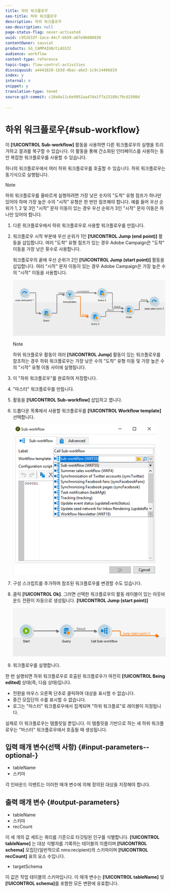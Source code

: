 ```yaml
---
title: 하위 워크플로우
seo-title: 하위 워크플로우
description: 하위 워크플로우
seo-description: null
page-status-flag: never-activated
uuid: c952633f-1aca-44cf-bb50-a67e9b086030
contentOwner: sauviat
products: SG_CAMPAIGN/CLASSIC
audience: workflow
content-type: reference
topic-tags: flow-control-activities
discoiquuid: a4441820-1b3d-4bac-a6e3-1c9c14466d19
index: y
internal: n
snippet: y
translation-type: tm+mt
source-git-commit: c10a0a11c6e9952aa47da1f7a15188c79c62508d

---
```



# 하위 워크플로우{#sub-workflow}

이 **[!UICONTROL Sub-workflow]** 활동을 사용하면 다른 워크플로우의 실행을 트리거하고 결과를 복구할 수 있습니다. 이 활동을 통해 간소화된 인터페이스를 사용하는 동안 복잡한 워크플로우를 사용할 수 있습니다.

하나의 워크플로우에서 여러 하위 워크플로우를 호출할 수 있습니다. 하위 워크플로우는 동기식으로 실행됩니다.

>[!NOTE]
>
>하위 워크플로우를 올바르게 실행하려면 가장 낮은 숫자의 &quot;도착&quot; 유형 점프가 하나만 있어야 하며 가장 높은 수의 &quot;시작&quot; 유형은 한 번만 점프해야 합니다. 예를 들어 우선 순위가 1, 2 및 3인 &quot;시작&quot; 문자 이동이 있는 경우 우선 순위가 3인 &quot;시작&quot; 문자 이동은 하나만 있어야 합니다.

1. 다른 워크플로우에서 하위 워크플로우로 사용할 워크플로우를 만듭니다.
1. 워크플로우 시작 부분에 우선 순위가 1인 **[!UICONTROL Jump (end point)]** 활동을 삽입합니다. 여러 &quot;도착&quot; 유형 점프가 있는 경우 Adobe Campaign은 &quot;도착&quot; 이동을 가장 낮은 횟수로 사용합니다.

   워크플로우의 끝에 우선 순위가 2인 **[!UICONTROL Jump (start point)]** 활동을 삽입합니다. 여러 &quot;시작&quot; 문자 이동이 있는 경우 Adobe Campaign은 가장 높은 수의 &quot;시작&quot; 이동을 사용합니다.

   ![](assets/subworkflow_jumps.png)

   >[!NOTE]
   >
   >하위 워크플로우 활동이 여러 **[!UICONTROL Jump]** 활동이 있는 워크플로우를 참조하는 경우 하위 워크플로우는 가장 낮은 수의 &quot;도착&quot; 유형 이동 및 가장 높은 수의 &quot;시작&quot; 유형 이동 사이에 실행됩니다.

1. 이 &quot;하위 워크플로우&quot;를 완료하여 저장합니다.
1. &quot;마스터&quot; 워크플로우를 만듭니다.
1. 활동을 **[!UICONTROL Sub-workflow]** 삽입하고 엽니다.
1. 드롭다운 목록에서 사용할 워크플로우를 **[!UICONTROL Workflow template]** 선택합니다.

   ![](assets/subworkflow_selection.png)

1. 구성 스크립트를 추가하여 참조된 워크플로우를 변경할 수도 있습니다.
1. 클릭 **[!UICONTROL Ok]**. 그러면 선택한 워크플로우의 활동 레이블이 있는 아웃바운드 전환이 자동으로 생성됩니다. **[!UICONTROL Jump (start point)]**

   ![](assets/subworkflow_outbound.png)

1. 워크플로우를 실행합니다.

한 번 실행되면 하위 워크플로우로 호출된 워크플로우가 여전히 **[!UICONTROL Being edited]** 상태(즉, 다음 상태)입니다.

* 전환을 마우스 오른쪽 단추로 클릭하여 대상을 표시할 수 없습니다.
* 중간 모집단의 수를 표시할 수 없습니다.
* 로그는 &quot;마스터&quot; 워크플로우에서 집계되며 &quot;하위 워크플로&quot;로 레이블이 지정됩니다.

실제로 이 워크플로우는 템플릿일 뿐입니다. 이 템플릿을 기반으로 하는 새 하위 워크플로우는 &quot;마스터&quot; 워크플로우에서 호출될 때 생성됩니다.

## 입력 매개 변수(선택 사항) {#input-parameters--optional-}

* tableName
* 스키마

각 인바운드 이벤트는 이러한 매개 변수에 의해 정의된 대상을 지정해야 합니다.

## 출력 매개 변수 {#output-parameters}

* tableName
* 스키마
* recCount

이 세 개의 값 세트는 쿼리를 기준으로 타깃팅된 인구를 식별합니다. **[!UICONTROL tableName]** 는 대상 식별자를 기록하는 테이블의 이름이며 **[!UICONTROL schema]** 모집단(일반적으로 nms:recipient)의 스키마이며 **[!UICONTROL recCount]** 표의 요소 수입니다.

* targetSchema

이 값은 작업 테이블의 스키마입니다. 이 매개 변수는 **[!UICONTROL tableName]** 및 **[!UICONTROL schema]**&#x200B;를 포함한 모든 변환에 유효합니다.

